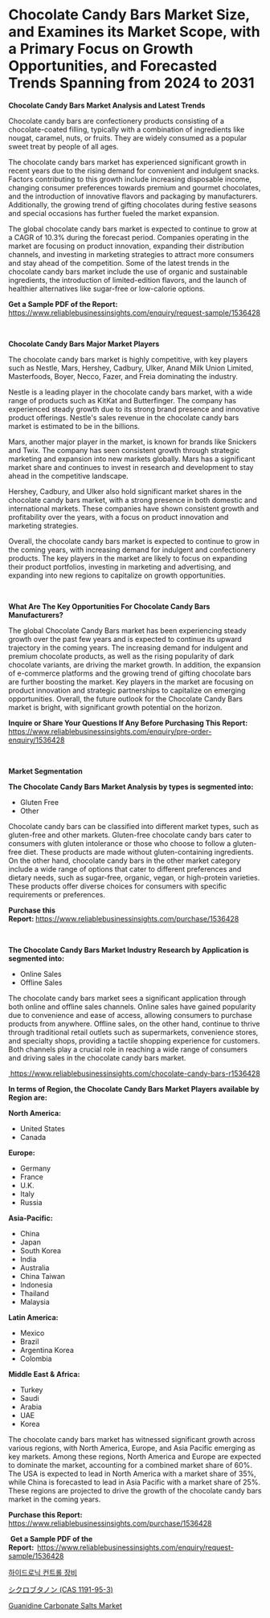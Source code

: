 <p><h1>Chocolate Candy Bars Market Size, and Examines its Market Scope, with a Primary Focus on Growth Opportunities, and Forecasted Trends Spanning from 2024 to 2031</h1></p><p><strong>Chocolate Candy Bars Market Analysis and Latest Trends</strong></p>
<p><p>Chocolate candy bars are confectionery products consisting of a chocolate-coated filling, typically with a combination of ingredients like nougat, caramel, nuts, or fruits. They are widely consumed as a popular sweet treat by people of all ages.</p><p>The chocolate candy bars market has experienced significant growth in recent years due to the rising demand for convenient and indulgent snacks. Factors contributing to this growth include increasing disposable income, changing consumer preferences towards premium and gourmet chocolates, and the introduction of innovative flavors and packaging by manufacturers. Additionally, the growing trend of gifting chocolates during festive seasons and special occasions has further fueled the market expansion.</p><p>The global chocolate candy bars market is expected to continue to grow at a CAGR of 10.3% during the forecast period. Companies operating in the market are focusing on product innovation, expanding their distribution channels, and investing in marketing strategies to attract more consumers and stay ahead of the competition. Some of the latest trends in the chocolate candy bars market include the use of organic and sustainable ingredients, the introduction of limited-edition flavors, and the launch of healthier alternatives like sugar-free or low-calorie options.</p></p>
<p><strong>Get a Sample PDF of the Report:&nbsp;</strong> <a href="https://www.reliablebusinessinsights.com/enquiry/request-sample/1536428">https://www.reliablebusinessinsights.com/enquiry/request-sample/1536428</a></p>
<p>&nbsp;</p>
<p><strong>Chocolate Candy Bars Major Market Players</strong></p>
<p><p>The chocolate candy bars market is highly competitive, with key players such as Nestle, Mars, Hershey, Cadbury, Ulker, Anand Milk Union Limited, Masterfoods, Boyer, Necco, Fazer, and Freia dominating the industry. </p><p>Nestle is a leading player in the chocolate candy bars market, with a wide range of products such as KitKat and Butterfinger. The company has experienced steady growth due to its strong brand presence and innovative product offerings. Nestle's sales revenue in the chocolate candy bars market is estimated to be in the billions.</p><p>Mars, another major player in the market, is known for brands like Snickers and Twix. The company has seen consistent growth through strategic marketing and expansion into new markets globally. Mars has a significant market share and continues to invest in research and development to stay ahead in the competitive landscape.</p><p>Hershey, Cadbury, and Ulker also hold significant market shares in the chocolate candy bars market, with a strong presence in both domestic and international markets. These companies have shown consistent growth and profitability over the years, with a focus on product innovation and marketing strategies.</p><p>Overall, the chocolate candy bars market is expected to continue to grow in the coming years, with increasing demand for indulgent and confectionery products. The key players in the market are likely to focus on expanding their product portfolios, investing in marketing and advertising, and expanding into new regions to capitalize on growth opportunities.</p></p>
<p>&nbsp;</p>
<p><strong>What Are The Key Opportunities For Chocolate Candy Bars Manufacturers?</strong></p>
<p><p>The global Chocolate Candy Bars market has been experiencing steady growth over the past few years and is expected to continue its upward trajectory in the coming years. The increasing demand for indulgent and premium chocolate products, as well as the rising popularity of dark chocolate variants, are driving the market growth. In addition, the expansion of e-commerce platforms and the growing trend of gifting chocolate bars are further boosting the market. Key players in the market are focusing on product innovation and strategic partnerships to capitalize on emerging opportunities. Overall, the future outlook for the Chocolate Candy Bars market is bright, with significant growth potential on the horizon.</p></p>
<p><strong>Inquire or Share Your Questions If Any Before Purchasing This Report:</strong> <a href="https://www.reliablebusinessinsights.com/enquiry/pre-order-enquiry/1536428">https://www.reliablebusinessinsights.com/enquiry/pre-order-enquiry/1536428</a></p>
<p>&nbsp;</p>
<p><strong>Market Segmentation</strong></p>
<p><strong>The Chocolate Candy Bars Market Analysis by types is segmented into:</strong></p>
<p><ul><li>Gluten Free</li><li>Other</li></ul></p>
<p><p>Chocolate candy bars can be classified into different market types, such as gluten-free and other markets. Gluten-free chocolate candy bars cater to consumers with gluten intolerance or those who choose to follow a gluten-free diet. These products are made without gluten-containing ingredients. On the other hand, chocolate candy bars in the other market category include a wide range of options that cater to different preferences and dietary needs, such as sugar-free, organic, vegan, or high-protein varieties. These products offer diverse choices for consumers with specific requirements or preferences.</p></p>
<p><strong>Purchase this Report:&nbsp;</strong><a href="https://www.reliablebusinessinsights.com/purchase/1536428">https://www.reliablebusinessinsights.com/purchase/1536428</a></p>
<p>&nbsp;</p>
<p><strong>The Chocolate Candy Bars Market Industry Research by Application is segmented into:</strong></p>
<p><ul><li>Online Sales</li><li>Offline Sales</li></ul></p>
<p><p>The chocolate candy bars market sees a significant application through both online and offline sales channels. Online sales have gained popularity due to convenience and ease of access, allowing consumers to purchase products from anywhere. Offline sales, on the other hand, continue to thrive through traditional retail outlets such as supermarkets, convenience stores, and specialty shops, providing a tactile shopping experience for customers. Both channels play a crucial role in reaching a wide range of consumers and driving sales in the chocolate candy bars market.</p></p>
<p><a href="https://www.reliablebusinessinsights.com/chocolate-candy-bars-r1536428">&nbsp;https://www.reliablebusinessinsights.com/chocolate-candy-bars-r1536428</a></p>
<p><strong>In terms of Region, the Chocolate Candy Bars Market Players available by Region are:</strong></p>
<p>
    <p> <strong> North America: </strong>
        <ul>
            <li>United States</li>
            <li>Canada</li>
        </ul>
        </p> 
    <p> <strong> Europe: </strong>
        <ul>
            <li>Germany</li>
            <li>France</li>
            <li>U.K.</li>
            <li>Italy</li>
            <li>Russia</li>
        </ul>
        </p> 
    <p> <strong> Asia-Pacific: </strong>
        <ul>
            <li>China</li>
            <li>Japan</li>
            <li>South Korea</li>
            <li>India</li>
            <li>Australia</li>
            <li>China Taiwan</li>
            <li>Indonesia</li>
            <li>Thailand</li>
            <li>Malaysia</li>
        </ul>
        </p> 
    <p> <strong> Latin America: </strong>
        <ul>
            <li>Mexico</li>
            <li>Brazil</li>
            <li>Argentina Korea</li>
            <li>Colombia</li>
        </ul>
        </p> 
    <p> <strong> Middle East & Africa: </strong>
        <ul>
            <li>Turkey</li>
            <li>Saudi</li>
            <li>Arabia</li>
            <li>UAE</li>
            <li>Korea</li>
        </ul>
    </p>
    </p>
<p><p>The chocolate candy bars market has witnessed significant growth across various regions, with North America, Europe, and Asia Pacific emerging as key markets. Among these regions, North America and Europe are expected to dominate the market, accounting for a combined market share of 60%. The USA is expected to lead in North America with a market share of 35%, while China is forecasted to lead in Asia Pacific with a market share of 25%. These regions are projected to drive the growth of the chocolate candy bars market in the coming years.</p></p>
<p><strong>Purchase this Report: </strong><a href="https://www.reliablebusinessinsights.com/purchase/1536428">https://www.reliablebusinessinsights.com/purchase/1536428</a></p>
<p>&nbsp;<strong>Get a Sample PDF of the Report:&nbsp;&nbsp;</strong><a href="https://www.reliablebusinessinsights.com/enquiry/request-sample/1536428">https://www.reliablebusinessinsights.com/enquiry/request-sample/1536428</a></p>
<p><strong></strong></p>
<p><p><a href="https://medium.com/@leneciacharles182024/%EA%B8%80%EB%A1%9C%EB%B2%8C-%ED%9E%88%EB%93%9C%EB%A1%9C%EB%8B%89-%EC%A0%9C%EC%96%B4-%EC%9E%A5%EB%B9%84-%EC%82%B0%EC%97%85-%EC%9C%A0%ED%98%95-%EC%9D%91%EC%9A%A9-%EC%8B%9C%EC%9E%A5-%EC%B0%B8%EA%B0%80%EC%9E%90-%EC%A7%80%EC%97%AD%EB%B3%84-%EC%84%B1%EC%9E%A5-%EB%B6%84%EC%84%9D-%EB%B0%8F-%EB%AF%B8%EB%9E%98-%EC%8B%9C%EB%82%98%EB%A6%AC%EC%98%A4-2024-2031-9c7e3a503e4f">하이드로닉 컨트롤 장비</a></p><p><a href="https://medium.com/@kamdeall7845/%E6%AC%A1%E3%81%AE%E6%96%87%E7%AB%A0%E3%82%92%E6%97%A5%E6%9C%AC%E8%AA%9E%E3%81%AB%E7%BF%BB%E8%A8%B3%E3%81%99%E3%82%8B-%E3%82%B0%E3%83%AD%E3%83%BC%E3%83%90%E3%83%AB%E3%82%B7%E3%82%AF%E3%83%AD%E3%83%96%E3%82%BF%E3%83%8E%E3%83%B3-cas-1191-95-3-%E3%81%AE%E5%B8%82%E5%A0%B4%E8%A6%8F%E6%A8%A1%E3%81%AF-%E6%A5%AD%E7%95%8C%E3%81%AE%E4%BA%88%E6%B8%AC%E3%81%AB%E3%82%88%E3%82%8B%E3%81%A8-2024%E5%B9%B4%E3%81%8B%E3%82%892031%E5%B9%B4%E3%81%BE%E3%81%A7%E3%81%AE%E9%96%93%E3%81%AB%E5%B9%B4%E5%B9%B3%E5%9D%87-%E3%81%AEcagr%E3%82%92%E7%B5%8C%E9%A8%93%E3%81%99%E3%82%8B%E8%A6%8B%E8%BE%BC%E3%81%BF%E3%81%A7%E3%81%99-46f8681e16e6">シクロブタノン (CAS 1191-95-3)</a></p><p><a href="https://github.com/lsapaaep8/Market-Research-Report-List-1/blob/main/guanidine-carbonate-salts-market.md">Guanidine Carbonate Salts Market</a></p></p>